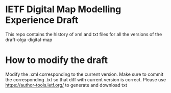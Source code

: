 # IETF Digital Map Modelling Experience Draft
This repo contains the history of xml and txt files for all the versions of the draft-olga-digital-map

# How to modify the draft
Modify the .xml corresponding to the current version. Make sure to commit the corresponding .txt so that diff with current version is correct.
Please use https://author-tools.ietf.org/ to generate and download txt
